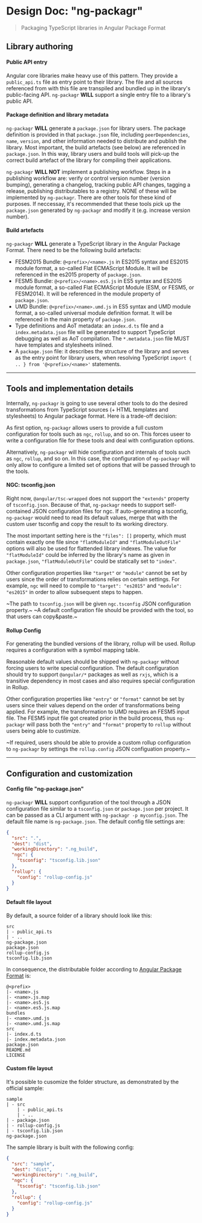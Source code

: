 Design Doc: "ng-packagr"
========================

> Packaging TypeScript libraries in Angular Package Format


## Library authoring

#### Public API entry

Angular core libraries make heavy use of this pattern.
They provide a `public_api.ts` file as entry point to their library.
The file and all sources referenced from with this file are transpiled and bundled up in the library's public-facing API.
`ng-packagr` **WILL** support a single entry file to a library's public API.


#### Package definition and library metadata

`ng-packagr` **WILL** generate a `package.json` for library users.
The package definition is provided in that `package.json` file, including `peerDependencies`, `name`, `version`, and other information needed to distribute and publish the library.
Most important, the build artefacts (see below) are referenced in `package.json`.
In this way, library users and build tools will pick-up the correct build artefact of the library for compiling their applications.

`ng-packagr` **WILL NOT** implement a publishing workflow.
Steps in a publishing workflow are: verify or control version number (version bumping), generating a changelog, tracking public API changes, tagging a release, publishing distributables to a registry.
NONE of these will be implemented by `ng-packagr`.
There are other tools for these kind of purposes.
If neccessay, it's recommended that these tools pick up the `package.json` generated by `ng-packagr` and modify it (e.g. increase version number).


#### Build artefacts

`ng-packagr` **WILL** generate a TypeScript library in the Angular Package Format.
There need to be the following build artefacts:

* FESM2015 Bundle: `@<prefix>/<name>.js` in ES2015 syntax and ES2015 module format, a so-called Flat ECMAScript Module. It will be referenced in the es2015 property of `package.json`.
* FESM5 Bundle: `@<prefix>/<name>.es5.js` in ES5 syntax and ES2015 module format, a so-called Flat ECMAScript Module (ESM, or FESM5, or FESM2014). It will be referenced in the module property of `package.json`.
* UMD Bundle: `@<prefix>/<name>.umd.js` in ES5 syntax and UMD module format, a so-called universal module definition format. It will be referenced in the main property of `package.json`.
* Type definitions and AoT metadata: an `index.d.ts` file and a `index.metadata.json` file will be generated to support TypeScript debugging as well as AoT compilation. The `*.metadata.json` file MUST have templates and stylesheets inlined.
* A `package.json` file: it describes the structure of the library and serves as the entry point for library users, when resolving TypeScript `import { .. } from '@<prefix>/<name>'` statements.


---


## Tools and implementation details

Internally, `ng-packagr` is going to use several other tools to do the desired transformations from TypeScript sources (+ HTML templates and stylesheets) to Angular package format.
Here is a trade-off decision:

As first option, `ng-packagr` allows users to provide a full custom configuration for tools such as `ngc`, `rollup`, and so on.
This forces useer to write a configuration file for these tools and deal with configuration options.

Alternatively, `ng-packagr` will hide configuration and internals of tools such as `ngc`, `rollup`, and so on.
In this case, the configuration of `ng-packagr` will only allow to configure a limited set of options that will be passed through to the tools.


#### NGC: tsconfig.json

Right now, `@angular/tsc-wrapped` does not support the `"extends"` property of `tsconfig.json`.
Because of that, `ng-packagr` needs to support self-contained JSON configuration files for ngc.
If auto-generating a tsconfig, `ng-packagr` would need to read its default values, merge that with the custom user tsconfig and copy the result to its working directory.

The most important setting here is the `"files": []` property, which must contain exactly one file since `"flatModuleId"` and `"flatModuleOutFile"` options will also be used for flattended library indexes.
The value for `"flatModuleId"` could be inferred by the library's name as given in `package.json`, `"flatModuleOutFile"` could be statically set to `"index"`.

Other configuration properties like `"target"` or `"module"` cannot be set by users since the order of transformations relies on certain settings.
For example, `ngc` will need to compile to `"target": "es2015"` and `"module": "es2015"` in order to allow subsequent steps to happen.

~The path to `tsconfig.json` will be given `ngc.tsconfig` JSON configuration property.~
~A default configuration file should be provided with the tool, so that users can copy&paste.~


#### Rollup Config

For generating the bundled versions of the library, rollup will be used.
Rollup requires a configuration with a symbol mapping table.

Reasonable default values should be shipped with `ng-packagr` without forcing users to write special configuration.
The default configuration should try to support `@angular/*` packages as well as `rxjs`, which is a transitive dependency in most cases and also requires special configuration in Rollup.

Other configuration properties like `"entry"` or `"format"` cannot be set by users since their values depend on the order of transformations being applied.
For example, the transformation to UMD requires an FESM5 input file.
The FESM5 input file got created prior in the build process, thus `ng-packagr` will pass both the `"entry"` and `"format"` property to `rollup` without users being able to custimize.

~If required, users should be able to provide a custom rollup configuration to `ng-packagr` by settings the `rollup.config` JSON configuation property.~

---


## Configuration and customization

#### Config file "ng-package.json"

`ng-packagr` **WILL** support configuration of the tool through a JSON configuration file similar to a `tsconfig.json` or `package.json` per project.
It can be passed as a CLI argument with `ng-packagr -p myconfig.json`.
The default file name is `ng-package.json`.
The default config file settings are:

```json
{
  "src": ".",
  "dest": "dist",
  "workingDirectory": ".ng_build",
  "ngc": {
    "tsconfig": "tsconfig.lib.json"
  },
  "rollup": {
    "config": "rollup-config.js"
  }
}
```


#### Default file layout

By default, a source folder of a library should look like this:

```
src
| - public_api.ts
| - ..
ng-package.json
package.json
rollup-config.js
tsconfig.lib.json
```

In consequence, the distributable folder according to [Angular Package Format](https://docs.google.com/document/d/1CZC2rcpxffTDfRDs6p1cfbmKNLA6x5O-NtkJglDaBVs/preview) is:

```
@<prefix>
|- <name>.js
|- <name>.js.map
|- <name>.es5.js
|- <name>.es5.js.map
bundles
|- <name>.umd.js
|- <name>.umd.js.map
src
|- index.d.ts
|- index.metadata.json
package.json
README.md
LICENSE
```


#### Custom file layout

It's possible to cusomize the folder structure, as demonstrated by the official sample:

```
sample
| - src
    | - public_api.ts
    | - ..
| - package.json
| - rollup-config.js
| - tsconfig.lib.json
ng-package.json
```

The sample library is built with the following config:

```json
{
  "src": "sample",
  "dest": "dist",
  "workingDirectory": ".ng_build",
  "ngc": {
    "tsconfig": "tsconfig.lib.json"
  },
  "rollup": {
    "config": "rollup-config.js"
  }
}
```
